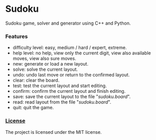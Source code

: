 # Sudoku
Sudoku game, solver and generator using C++ and Python.

### Features
- difficulty level: easy, medium / hard / expert, extreme.
- help level: no help, view only the current digit, view also available moves, view also sure moves.
- new: generate or load a new layout.
- solve: solve the current layout.
- undo: undo last move or return to the confirmed layout.
- clear: clear the board.
- test: test the current layout and start editing.
- confirm: confirm the current layout and finish editing.
- save: save the current layout to the file "*sudoku.board*".
- read: read layout from the file "*sudoku.board*".
- quit: quit the game.

### [License](https://github.com/rajszym/Sudoku/blob/master/LICENSE)
The project is licensed under the MIT license.
